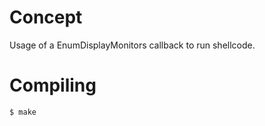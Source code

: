 # Concept

Usage of a EnumDisplayMonitors callback to run shellcode.

# Compiling

```bash
$ make
```